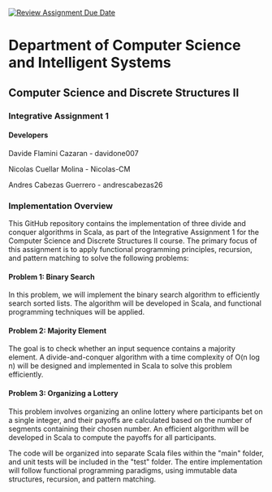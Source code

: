 [![Review Assignment Due Date](https://classroom.github.com/assets/deadline-readme-button-24ddc0f5d75046c5622901739e7c5dd533143b0c8e959d652212380cedb1ea36.svg)](https://classroom.github.com/a/sQ-_BiUA)
# Department of Computer Science and Intelligent Systems
## Computer Science and Discrete Structures II
### Integrative Assignment 1

#### Developers

Davide Flamini Cazaran - davidone007

Nicolas Cuellar Molina - Nicolas-CM 

Andres Cabezas Guerrero -  andrescabezas26


### Implementation Overview

This GitHub repository contains the implementation of three divide and conquer algorithms in Scala, as part of the Integrative Assignment 1 for the Computer Science and Discrete Structures II course. The primary focus of this assignment is to apply functional programming principles, recursion, and pattern matching to solve the following problems:

#### Problem 1: Binary Search
In this problem, we will implement the binary search algorithm to efficiently search sorted lists. The algorithm will be developed in Scala, and functional programming techniques will be applied.

#### Problem 2: Majority Element
The goal is to check whether an input sequence contains a majority element. A divide-and-conquer algorithm with a time complexity of O(n log n) will be designed and implemented in Scala to solve this problem efficiently.

#### Problem 3: Organizing a Lottery
This problem involves organizing an online lottery where participants bet on a single integer, and their payoffs are calculated based on the number of segments containing their chosen number. An efficient algorithm will be developed in Scala to compute the payoffs for all participants.

The code will be organized into separate Scala files within the "main" folder, and unit tests will be included in the "test" folder. The entire implementation will follow functional programming paradigms, using immutable data structures, recursion, and pattern matching.

